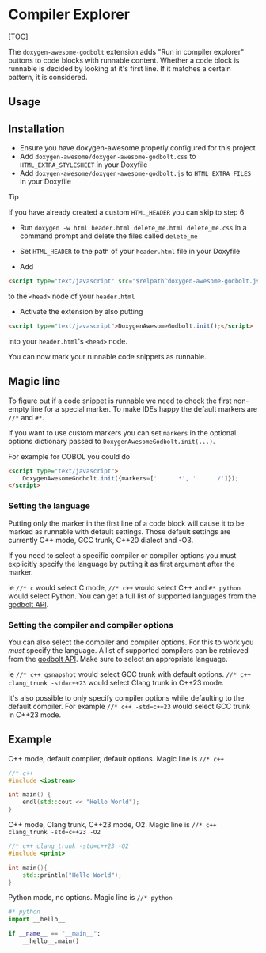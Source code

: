 # Compiler Explorer
[TOC]

The `doxygen-awesome-godbolt` extension adds "Run in compiler explorer" buttons to code blocks with runnable content. Whether a code block is runnable is decided by looking at it's first line. If it matches a certain pattern, it is considered.


## Usage

## Installation
* Ensure you have doxygen-awesome properly configured for this project
* Add `doxygen-awesome/doxygen-awesome-godbolt.css` to `HTML_EXTRA_STYLESHEET` in your Doxyfile
* Add `doxygen-awesome/doxygen-awesome-godbolt.js` to `HTML_EXTRA_FILES` in your Doxyfile

> [!TIP]
> If you have already created a custom `HTML_HEADER` you can skip to step 6

* Run `doxygen -w html header.html delete_me.html delete_me.css` in a command prompt and delete the files called `delete_me`
* Set `HTML_HEADER` to the path of your `header.html` file in your Doxyfile

* Add 
```html
<script type="text/javascript" src="$relpath^doxygen-awesome-godbolt.js"></script>
```
to the `<head>` node of your `header.html`

* Activate the extension by also putting 
```html
<script type="text/javascript">DoxygenAwesomeGodbolt.init();</script>
```
into your `header.html`'s `<head>` node.

You can now mark your runnable code snippets as runnable.

## Magic line
To figure out if a code snippet is runnable we need to check the first non-empty line for a special marker. To make IDEs happy the default markers are `//*` and `#*`.

If you want to use custom markers you can set `markers` in the optional options dictionary passed to `DoxygenAwesomeGodbolt.init(...)`.

For example for COBOL you could do
```html
<script type="text/javascript">
    DoxygenAwesomeGodbolt.init({markers=['      *', '      /']});
</script>
```

### Setting the language
Putting only the marker in the first line of a code block will cause it to be marked as runnable with default settings. Those default settings are currently C++ mode, GCC trunk, C++20 dialect and -O3.

If you need to select a specific compiler or compiler options you must explicitly specify the language by putting it as first argument after the marker.

ie `//* c` would select C mode, `//* c++` would select C++ and `#* python` would select Python. You can get a full list of supported languages from the [godbolt API](https://godbolt.org/api/languages).

### Setting the compiler and compiler options
You can also select the compiler and compiler options. For this to work you _must_ specify the language.
A list of supported compilers can be retrieved from the [godbolt API](https://godbolt.org/api/compilers). Make sure to select an appropriate language.

ie `//* c++ gsnapshot` would select GCC trunk with default options. `//* c++ clang_trunk -std=c++23` would select Clang trunk in C++23 mode.

It's also possible to only specify compiler options while defaulting to the default compiler. For example `//* c++ -std=c++23` would select GCC trunk in C++23 mode.


## Example

C++ mode, default compiler, default options. Magic line is `//* c++`
```cpp
//* c++
#include <iostream>

int main() {
    endl(std::cout << "Hello World");
}
```

C++ mode, Clang trunk, C++23 mode, O2. Magic line is `//* c++ clang_trunk -std=c++23 -O2`
```cpp
//* c++ clang_trunk -std=c++23 -O2
#include <print>

int main(){
    std::println("Hello World");
}
```

Python mode, no options. Magic line is `//* python`
```py
#* python
import __hello__

if __name__ == "__main__":
    __hello__.main()
```